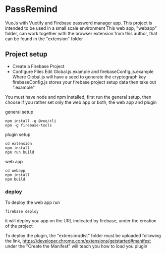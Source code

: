 # PassRemind

VueJs with Vuetify and Firebase password manager app.
This project is intended to be used in a small scale environment
This web app, "webapp" folder, can work together with the browser extension from this author, that can be found in the "extension" folder

## Project setup
- Create a Firebase Project
- Configure Files
Edit Global.js.example and firebaseConfig.js.example
Where Global.js will have a seed to generate the cryptograph key
firebaseConfig.js stores your firebase project setup data
then take out ".example"

You must have node and npm installed, first run the general setup, then choose if you rather set only the web app or both, the web app and plugin  

general setup
```
npm install -g @vue/cli
npm -g firebase-tools
```

plugin setup
```
cd extension
npm install
npm run build
```

web app
```
cd webapp
npm install
npm build
```

### deploy
To deploy the web app run

```
firebase deploy
```

it will deploy you app on the URL indicated by firebase, under the creation of the project

To deploy the plugin, the "extension/dist" folder must be uploaded following the link,
https://developer.chrome.com/extensions/getstarted#manifest under the "Create the Manifest" will teach you how to load you plugin

